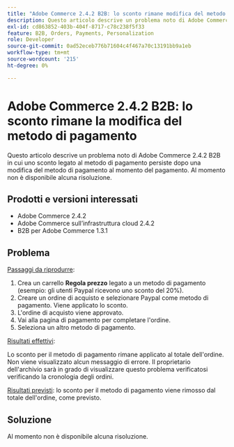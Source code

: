 ```yaml
---
title: "Adobe Commerce 2.4.2 B2B: lo sconto rimane modifica del metodo di pagamento"
description: Questo articolo descrive un problema noto di Adobe Commerce 2.4.2 B2B in cui uno sconto legato al metodo di pagamento persiste dopo una modifica del metodo di pagamento al momento del pagamento. Al momento non è disponibile alcuna risoluzione.
exl-id: cd863852-403b-404f-8717-c78c238f5f33
feature: B2B, Orders, Payments, Personalization
role: Developer
source-git-commit: 0ad52eceb776b71604c4f467a70c13191bb9a1eb
workflow-type: tm+mt
source-wordcount: '215'
ht-degree: 0%

---
```


# Adobe Commerce 2.4.2 B2B: lo sconto rimane la modifica del metodo di pagamento

Questo articolo descrive un problema noto di Adobe Commerce 2.4.2 B2B in cui uno sconto legato al metodo di pagamento persiste dopo una modifica del metodo di pagamento al momento del pagamento. Al momento non è disponibile alcuna risoluzione.

## Prodotti e versioni interessati

* Adobe Commerce 2.4.2
* Adobe Commerce sull’infrastruttura cloud 2.4.2
* B2B per Adobe Commerce 1.3.1


## Problema

<u>Passaggi da riprodurre</u>:

1. Crea un carrello **Regola prezzo** legato a un metodo di pagamento (esempio: gli utenti Paypal ricevono uno sconto del 20%).
1. Creare un ordine di acquisto e selezionare Paypal come metodo di pagamento. Viene applicato lo sconto.
1. L&#39;ordine di acquisto viene approvato.
1. Vai alla pagina di pagamento per completare l&#39;ordine.
1. Seleziona un altro metodo di pagamento.

<u>Risultati effettivi</u>:

Lo sconto per il metodo di pagamento rimane applicato al totale dell&#39;ordine.  Non viene visualizzato alcun messaggio di errore. Il proprietario dell&#39;archivio sarà in grado di visualizzare questo problema verificatosi verificando la cronologia degli ordini.

<u>Risultati previsti</u>: lo sconto per il metodo di pagamento viene rimosso dal totale dell&#39;ordine, come previsto.

## Soluzione

Al momento non è disponibile alcuna risoluzione.
